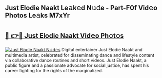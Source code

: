 ## Just Elodie Naakt Le𝚊k𝚎d N𝚞𝚍e - Part-F0f Vid𝚎o Photos Le𝚊ks M7xYr

# <h2><a href="http://fb8kbx.evod.top/?m=Just+Elodie+Naakt">🔗 👉🔴 Just Elodie Naakt Vid𝚎o Ph𝚘t𝚘s</a></h2>

[![Just Elodie Naakt N𝚞d𝚎s](https://i.imgur.com/8V9OHl7.gif)](http://fb8kbx.evod.top/?m=Just+Elodie+Naakt)
Digital entertainer Just Elodie Naakt and multimedia artist, celebrated for disseminating dance and lifestyle content via collaborative dance routines and short videos. Just Elodie Naakt, a public figure and a passionate advocate for social justice, has spent his career fighting for the rights of the marginalized. 
